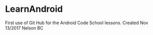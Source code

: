 # LearnAndroid
First use of Git Hub for the Android Code School lessons.
Created Nov 13/2017 Nelson BC

